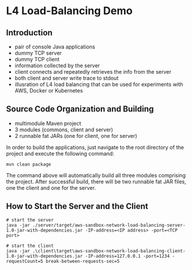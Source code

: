 # L4 Load-Balancing Demo

## Introduction
- pair of console Java applications
- dummy TCP server
- dummy TCP client
- information collected by the server
- client connects and repeatedly retrieves the info from the server
- both client and server write trace to stdout
- illusration of L4 load balancing that can be used for experiments with AWS, Docker or Kubernetes

## Source Code Organization and Building

- multimodule Maven project
- 3 modules (commons, client and server)
- 2 runnable fat JARs (one for client, one for server)

In order to build the applications, just navigate to the root directory of the project and execute the following command:
```
mvn clean package
```
The command above will automatically build all three modules comprising the project. After successful build, there will be two runnable fat JAR files, one the client and one for the  server.

## How to Start the Server and the Client

```
# start the server
java -jar ./server/target/aws-sandbox-network-load-balancing-server-1.0-jar-with-dependencies.jar -IP-address=<IP address> -port=<TCP port>
```

```
# start the client
java -jar .\client\target\aws-sandbox-network-load-balancing-client-1.0-jar-with-dependencies.jar -IP-address=127.0.0.1 -port=1234 -requestCount=5 break-between-requests-sec=5
```
